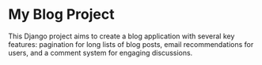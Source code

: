 # My Blog Project
This Django project aims to create a blog application with several key features: pagination for long lists of blog posts, email recommendations for users, and a comment system for engaging discussions.
